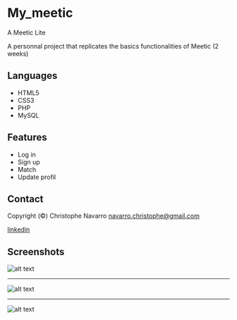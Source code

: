 # My_meetic  
A Meetic Lite 

A personnal project that replicates the basics functionalities of Meetic (2 weeks)

## Languages
* HTML5
* CSS3
* PHP
* MySQL

## Features 
* Log in
* Sign up 
* Match
* Update profil

## Contact  

Copyright (©) Christophe Navarro <navarro.christophe@gmail.com>

[linkedin](https://www.linkedin.com/in/christophe-navarro-b5173a171)  

## Screenshots
  
![alt text](https://github.com/Crinav/Tweet_Academie/blob/master/My_meetic.png "main page")  
___  

![alt text](https://github.com/Crinav/Tweet_Academie/blob/master/My_meetic.png "search")
___  

![alt text](https://github.com/Crinav/Tweet_Academie/blob/master/My_meetic.png "profil")  